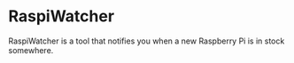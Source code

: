 # RaspiWatcher
RaspiWatcher is a tool that notifies you when a new Raspberry Pi is in stock somewhere.
